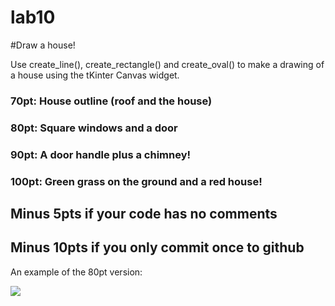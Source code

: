 lab10
=====


#Draw a house!

Use create_line(), create_rectangle() and create_oval() to make a 
drawing of a house using the tKinter Canvas widget.

### 70pt: House outline (roof and the house)
### 80pt: Square windows and a door
### 90pt: A door handle plus a chimney!
### 100pt: Green grass on the ground and a red house!

## Minus 5pts if your code has no comments
## Minus 10pts if you only commit once to github


An example of the 80pt version:

![](https://raw.githubusercontent.com/iedgeley/lab10/master/80pt.PNG)

